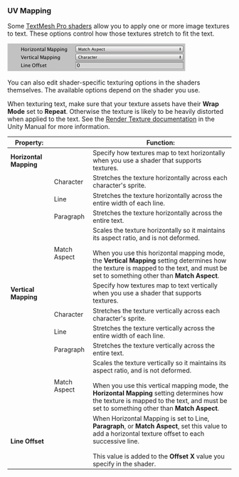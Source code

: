 ### UV Mapping
Some [TextMesh Pro shaders](Shaders.md) allow you to apply one or more image textures to text. These options control how those textures stretch to fit the text.

![Example image](../images/TMP_Object_UVMapping.png)

You can also edit shader-specific texturing options in the shaders themselves. The available options depend on the shader you use.

When texturing text,  make sure that your texture assets have their **Wrap Mode** set to **Repeat**. Otherwise the texture is likely to be heavily distorted when applied to the text. See the [Render Texture documentation](https://docs.unity3d.com/Manual/class-RenderTexture.html) in the Unity Manual for more information.

|Property:||Function:|
|---------|-|---------|
|**Horizontal Mapping**||Specify how textures map to text horizontally when you use a shader that supports textures.|
||Character|Stretches the texture horizontally across each character's sprite.|
||Line|Stretches the texture horizontally across the entire width of each line.|
||Paragraph|Stretches the texture horizontally across the entire text.|
||Match Aspect|Scales the texture horizontally so it maintains its aspect ratio, and is not deformed. <br/><br/> When you use this horizontal mapping mode, the **Vertical Mapping** setting determines how the texture is mapped to the text, and must be set to something other than **Match Aspect**.|
|**Vertical Mapping**||Specify how textures map to text vertically when you use a shader that supports textures.|
||Character|Stretches the texture vertically across each character's sprite.|
||Line|Stretches the texture vertically across the entire width of each line.|
||Paragraph|Stretches the texture vertically across the entire text.|
||Match Aspect|Scales the texture vertically so it maintains its aspect ratio, and is not deformed. <br/><br/> When you use this vertical mapping mode, the **Horizontal Mapping** setting determines how the texture is mapped to the text, and must be set to something other than **Match Aspect**.|
|**Line Offset**||When Horizontal Mapping is set to Line, **Paragraph**, or **Match Aspect**, set this value to add a horizontal texture offset to each successive line. <br/><br/> This value is added to the **Offset X** value you specify in the shader.|